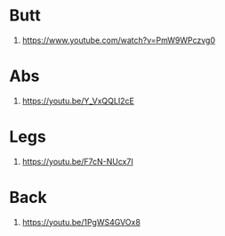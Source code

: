 # Butt
1. https://www.youtube.com/watch?v=PmW9WPczvg0
# Abs
1. https://youtu.be/Y_VxQQLI2cE
# Legs
1. https://youtu.be/F7cN-NUcx7I
# Back
1. https://youtu.be/1PgWS4GVOx8
